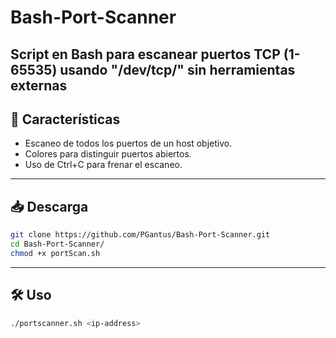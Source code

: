 # Bash-Port-Scanner
Script en Bash para escanear puertos TCP (1-65535) usando "/dev/tcp/" sin herramientas externas
---

## 🚩 Características
- Escaneo de todos los puertos de un host objetivo.
- Colores para distinguir puertos abiertos.
- Uso de Ctrl+C para frenar el escaneo.
---

## 📥 Descarga
```bash
git clone https://github.com/PGantus/Bash-Port-Scanner.git
cd Bash-Port-Scanner/
chmod +x portScan.sh
```
---

## 🛠️ Uso

```bash
./portscanner.sh <ip-address>
```
